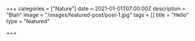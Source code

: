 +++
categories = ["Nature"]
date = 2021-01-01T07:00:00Z
description = "Blah"
image = "/images/featured-post/post-1.jpg"
tags = []
title = "Hello"
type = "featured"

+++

